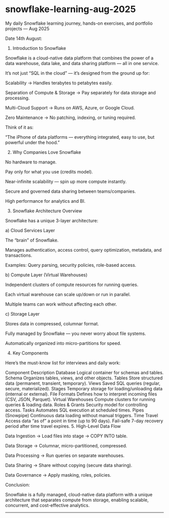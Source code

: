 # snowflake-learning-aug-2025
My daily Snowflake learning journey, hands-on exercises, and portfolio projects — Aug 2025

Date 14th August:
1. Introduction to Snowflake

Snowflake is a cloud-native data platform that combines the power of a data warehouse, data lake, and data sharing platform — all in one service.

It’s not just “SQL in the cloud” — it’s designed from the ground up for:

Scalability → Handles terabytes to petabytes easily.

Separation of Compute & Storage → Pay separately for data storage and processing.

Multi-Cloud Support → Runs on AWS, Azure, or Google Cloud.

Zero Maintenance → No patching, indexing, or tuning required.

Think of it as:

“The iPhone of data platforms — everything integrated, easy to use, but powerful under the hood.”

2. Why Companies Love Snowflake

No hardware to manage.

Pay only for what you use (credits model).

Near-infinite scalability — spin up more compute instantly.

Secure and governed data sharing between teams/companies.

High performance for analytics and BI.

3. Snowflake Architecture Overview

Snowflake has a unique 3-layer architecture:

a) Cloud Services Layer

The “brain” of Snowflake.

Manages authentication, access control, query optimization, metadata, and transactions.

Examples: Query parsing, security policies, role-based access.

b) Compute Layer (Virtual Warehouses)

Independent clusters of compute resources for running queries.

Each virtual warehouse can scale up/down or run in parallel.

Multiple teams can work without affecting each other.

c) Storage Layer

Stores data in compressed, columnar format.

Fully managed by Snowflake — you never worry about file systems.

Automatically organized into micro-partitions for speed.

4. Key Components

Here’s the must-know list for interviews and daily work:

Component	Description
Database	Logical container for schemas and tables.
Schema	Organizes tables, views, and other objects.
Tables	Store structured data (permanent, transient, temporary).
Views	Saved SQL queries (regular, secure, materialized).
Stages	Temporary storage for loading/unloading data (internal or external).
File Formats	Defines how to interpret incoming files (CSV, JSON, Parquet).
Virtual Warehouses	Compute clusters for running queries & loading data.
Roles & Grants	Security model for controlling access.
Tasks	Automates SQL execution at scheduled times.
Pipes (Snowpipe)	Continuous data loading without manual triggers.
Time Travel	Access data “as of” a point in time (up to 90 days).
Fail-safe	7-day recovery period after time travel expires.
5. High-Level Data Flow

Data Ingestion → Load files into stage → COPY INTO table.

Data Storage → Columnar, micro-partitioned, compressed.

Data Processing → Run queries on separate warehouses.

Data Sharing → Share without copying (secure data sharing).

Data Governance → Apply masking, roles, policies.

Conclusion:

Snowflake is a fully managed, cloud-native data platform with a unique architecture that separates compute from storage, enabling scalable, concurrent, and cost-effective analytics.

------------------------------------------------------------------------------------------------------



